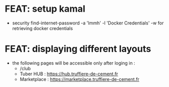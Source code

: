 # FEAT: setup kamal
- security find-internet-password -a 'lmmh' -l 'Docker Credentials' -w for retrieving docker credentials

# FEAT: displaying different layouts
- the following pages will be accessible only after loging in :
  - /club
  - Tuber HUB : https://hub.truffiere-de-cement.fr
  - Marketplace : https://marketplace.truffiere-de-cement.fr
